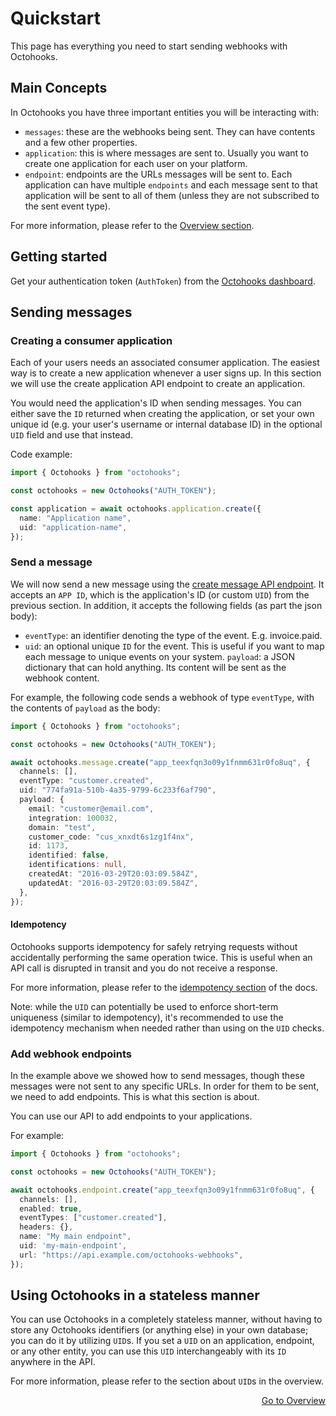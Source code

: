# Quickstart

This page has everything you need to start sending webhooks with Octohooks.

## Main Concepts

In Octohooks you have three important entities you will be interacting with:

- `messages`: these are the webhooks being sent. They can have contents and a few other properties.
- `application`: this is where messages are sent to. Usually you want to create one application for each user on your platform.
- `endpoint`: endpoints are the URLs messages will be sent to. Each application can have multiple `endpoints` and each message sent to that application will be sent to all of them (unless they are not subscribed to the sent event type).

For more information, please refer to the [Overview section](OVERVIEW.md).

## Getting started

Get your authentication token (`AuthToken`) from the [Octohooks dashboard](https://example.com).

## Sending messages

### Creating a consumer application

Each of your users needs an associated consumer application. The easiest way is to create a new application whenever a user signs up. In this section we will use the create application API endpoint to create an application.

You would need the application's ID when sending messages. You can either save the `ID` returned when creating the application, or set your own unique id (e.g. your user's username or internal database ID) in the optional `UID` field and use that instead.

Code example:

```typescript
import { Octohooks } from "octohooks";

const octohooks = new Octohooks("AUTH_TOKEN");

const application = await octohooks.application.create({
  name: "Application name",
  uid: "application-name",
});
```

### Send a message

We will now send a new message using the [create message API endpoint](../API_DOCUMENTATION.md#create-message). It accepts an `APP ID`, which is the application's ID (or custom `UID`) from the previous section. In addition, it accepts the following fields (as part the json body):

- `eventType`: an identifier denoting the type of the event. E.g. invoice.paid.
- `uid`: an optional unique `ID` for the event. This is useful if you want to map each message to unique events on your system.
  `payload`: a JSON dictionary that can hold anything. Its content will be sent as the webhook content.

For example, the following code sends a webhook of type `eventType`, with the contents of `payload` as the body:

```typescript
import { Octohooks } from "octohooks";

const octohooks = new Octohooks("AUTH_TOKEN");

await octohooks.message.create("app_teexfqn3o09y1fnmm631r0fo8uq", {
  channels: [],
  eventType: "customer.created",
  uid: "774fa91a-510b-4a35-9799-6c233f6af790",
  payload: {
    email: "customer@email.com",
    integration: 100032,
    domain: "test",
    customer_code: "cus_xnxdt6s1zg1f4nx",
    id: 1173,
    identified: false,
    identifications: null,
    createdAt: "2016-03-29T20:03:09.584Z",
    updatedAt: "2016-03-29T20:03:09.584Z",
  },
});
```

#### Idempotency

Octohooks supports idempotency for safely retrying requests without accidentally performing the same operation twice. This is useful when an API call is disrupted in transit and you do not receive a response.

For more information, please refer to the [idempotency section](../advanced/IDEMPOTENCY.md) of the docs.

Note: while the `UID` can potentially be used to enforce short-term uniqueness (similar to idempotency), it's recommended to use the idempotency mechanism when needed rather than using on the `UID` checks.

### Add webhook endpoints

In the example above we showed how to send messages, though these messages were not sent to any specific URLs. In order for them to be sent, we need to add endpoints. This is what this section is about.

You can use our API to add endpoints to your applications.

For example:

```typescript
import { Octohooks } from "octohooks";

const octohooks = new Octohooks("AUTH_TOKEN");

await octohooks.endpoint.create("app_teexfqn3o09y1fnmm631r0fo8uq", {
  channels: [],
  enabled: true,
  eventTypes: ["customer.created"],
  headers: {},
  name: "My main endpoint",
  uid: 'my-main-endpoint',
  url: "https://api.example.com/octohooks-webhooks",
});
```

## Using Octohooks in a stateless manner

You can use Octohooks in a completely stateless manner, without having to store any Octohooks identifiers (or anything else) in your own database; you can do it by utilizing `UID`s. If you set a `UID` on an application, endpoint, or any other entity, you can use this `UID` interchangeably with its `ID` anywhere in the API.

For more information, please refer to the section about `UID`s in the overview.

<div style="text-align: right"><a href="/introduction/OVERVIEW.md">Go to Overview</a></div>
